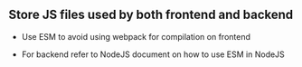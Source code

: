 ## Store JS files used by both frontend and backend

- Use ESM to avoid using webpack for compilation on frontend

- For backend refer to NodeJS document on how to use ESM in NodeJS
